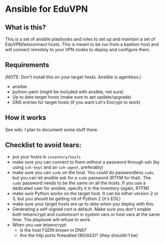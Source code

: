 # Ansible for EduVPN

## What is this?

This is a set of ansible playbooks and roles to set up and maintain a set of
EduVPN/letsconnect hosts. This is meant to be run from a bastion-host and will
connect remotely to your VPN nodes to deploy and configure them.

## Requirements

(_NOTE_: Don't install this on your target hosts. Ansible is agentless.)

- ansible
- python-yaml (might be included with ansible, not sure)
- Up to date target hosts (make sure to apt update/upgrade)
- DNS entries for target hosts (if you want Let's Encrypt to work)

## How it works

See wiki. I plan to document some stuff there.

## Checklist to avoid tears:

* put your hosts in `inventory/hosts`
* make sure you can connect to them without a password through ssh (by using
  `ssh-keys` and an `ssh-agent`, preferably)
* make sure you can `sudo` on the host. You could do passwordless `sudo`, but
  you can let ansible ask for a `sudo` password (RTFM for that). The `sudo`
  password needs to be the same on all the hosts. If you use a dedicated user
  for ansible, specify it in the inventory (again, RTFM)
* make sure Python works on the target host. It can be either version 2 or 3,
  but you should be getting rid of Python 2 (it's EOL)
* make sure your target hosts are *up to date* when you deploy with this.
* Generating a self-signed cert is default. Make sure you don't enable *both*
  letsencrypt and customcert in system vars or host vars at the same time. The
  playbook will refuse to work.
* When you use letsencrypt:
  * Is the host FQDN known in DNS?
  * Are the http ports firewalled (80/443)? (they shouldn't be)
